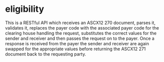 # eligibility

This is a RESTful API which receives an ASCX12 270 document, parses it, validates it, replaces the payer code with the associated payer code for the clearing house handling the request, substitutes the correct values for the sender and receiver and then passes the request on to the payer. Once a response is received from the payer the sender and receiver are again swapped for the appropriate values before returning the ASCX12 271 document back to the requesting party.  
